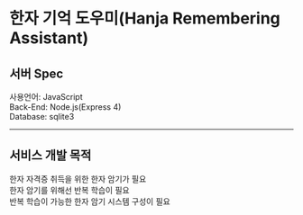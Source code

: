 # 한자 기억 도우미(Hanja Remembering Assistant)

## 서버 Spec
사용언어: JavaScript<br>
Back-End: Node.js(Express 4)<br>
Database: sqlite3

<hr/>

## 서비스 개발 목적
한자 자격증 취득을 위한 한자 암기가 필요<br>
한자 암기를 위해선 반복 학습이 필요<br>
반복 학습이 가능한 한자 암기 시스템 구성이 필요<br>
